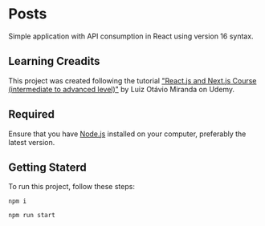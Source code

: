 # Posts

Simple application with API consumption in React using version 16 syntax.

## Learning Creadits

This project was created following the tutorial ["React.js and Next.js Course (intermediate to advanced level)"](https://www.udemy.com/course/curso-de-reactjs-nextjs-completo-do-basico-ao-avancado/) by Luiz Otávio Miranda on Udemy.

## Required

Ensure that you have [Node.js](https://nodejs.org/en) installed on your computer, preferably the latest version.

## Getting Staterd

To run this project, follow these steps:

```npm i```

```npm run start```
